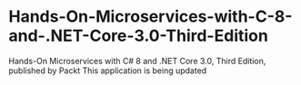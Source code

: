 # Hands-On-Microservices-with-C-8-and-.NET-Core-3.0-Third-Edition
Hands-On Microservices with C# 8 and .NET Core 3.0, Third Edition, published by Packt
This application is being updated
